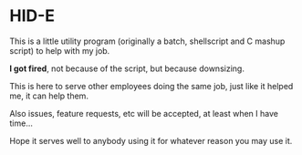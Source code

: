 # HID-E
This is a little utility program (originally a batch, shellscript and C mashup script) to help with my job.

**I got fired**, not because of the script, but because downsizing. 

This is here to serve other employees doing the same job, just like it helped me, it can help them. 

Also issues, feature requests, etc will be accepted, at least when I have time...

Hope it serves well to anybody using it for whatever reason you may use it.
